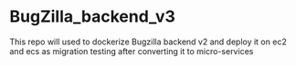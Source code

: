 # BugZilla_backend_v3
This repo will used to dockerize Bugzilla backend v2 and deploy it on ec2 and ecs as migration testing after converting it to micro-services 
